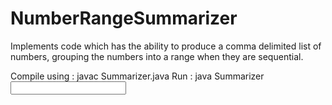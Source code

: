 # NumberRangeSummarizer
Implements code which has the ability to produce a comma delimited list of numbers, grouping the numbers into a range when they are sequential.


Compile using :   javac Summarizer.java
    Run           :   java Summarizer <input file>